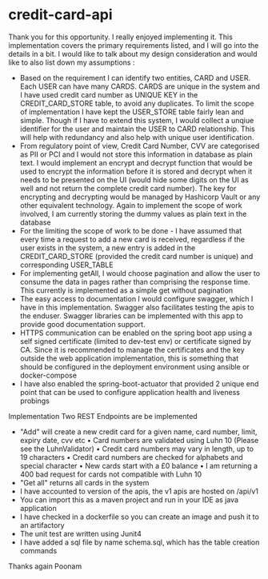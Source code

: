 # credit-card-api

Thank you for this opportunity. I really enjoyed implementing it. This implementation covers the primary requirements listed, and I will go into the details in a bit. I would like to talk about my design consideration and would like to also list down my assumptions :
 - Based on the requirement I can identify two entities, CARD and USER. Each USER can have many CARDS. CARDS are unique in the system and I have used credit card number as UNIQUE KEY in the CREDIT_CARD_STORE table, to avoid any duplicates. To limit the scope of implementation I have kept the USER_STORE table fairly lean and simple. Though if I have to extend this system, I would collect a unqiue identifier for the user and maintain the USER to CARD relationship. This will help with redundancy and also help with unique user identification.
 - From regulatory point of view, Credit Card Number, CVV are categorised as PII or PCI and I would not store this information in database as plain text. I would implement an encrypt and decrypt function that would be used to encrypt the information before it is stored and decrypt when it needs to be presented on the UI (would hide some digits on the UI as well and not return the complete credit card number). The key for encrypting and decrypting would be managed by Hashicorp Vault or any other equivalent technology. Again to implement the scope of work involved, I am currently storing the dummy values as plain text in the database
 - For the limiting the scope of work to be done - I have assumed that every time a request to add a new card is received, regardless if the user exists in the system, a new entry is added in the CREDIT_CARD_STORE (provided the credit card number is unique) and corresponding USER_TABLE
 - For implementing getAll, I would choose pagination and allow the user to consume the data in pages rather than comprising the response time. This currently is implemented as a simple get without pagination
 - The easy access to documentation I would configure swagger, which I have in this implementation. Swagger also facilitates testing the apis to the enduser. Swagger libraries can be implemented with this app to provide good documentation support.
 - HTTPS communication can be enabled on the spring boot app using a self signed certificate (limited to dev-test env) or certificate signed by CA. Since it is recommended to manage the certificates and the key outside the web application implementation, this is something that should be configured in the deployment environment using ansible or docker-compose
 - I have also enabled the spring-boot-actuator that provided 2 unique end point that can be used to configure application health and liveness probings

Implementation
Two REST Endpoints are be implemented
-	"Add" will create a new credit card for a given name, card number, limit, expiry date, cvv etc
	•	Card numbers are validated using Luhn 10 (Please see the LuhnValidator)
  • Credit card numbers may vary in length, up to 19 characters
	•	Credit card numbers are checked for alphabets and special character
	•	New cards start with a £0 balance
	• I am returning a 400 bad request for cards not compatible with Luhn 10
- "Get all" returns all cards in the system
- I have accounted to version of the apis, the v1 apis are hosted on /api/v1
- You can import this as a maven project and run in your IDE as java application 
- I have checked in a dockerfile so you can create an image and push it to an artifactory 
- The unit test are written using Junit4
- I have added a sql file by name schema.sql, which has the table creation commands

Thanks again
Poonam
